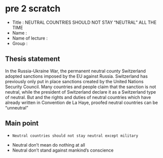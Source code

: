 # pre 2 scratch

* Title : NEUTRAL COUNTRIES SHOULD NOT STAY “NEUTRAL” ALL THE TIME
* Name :
* Name of lecture :
* Group :

## Thesis statement

In the Russia-Ukraine War, the permanent neutral county Switzerland adopted sanctions imposed by the EU against Russia. Switzerland has previously only put in place sanctions created by the United Nations Security Council. Many countries and people claim that the sanction is not neutral, while the president of Switzerland declare it as a Switzerland type of neutral. But and the rights and duties of neutral countries which have already written in Convention de La Haye, proofed neutral countries can be “unneutral”

## Main point

* ```
  Neutral countries should not stay neutral except military
  ```
* Neutral don’t mean do nothing at all
* Neutral don’t stand against mankind’s conscience
